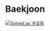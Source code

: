 # Baekjoon

[![Solved.ac 프로필](http://mazassumnida.wtf/api/v2/generate_badge?boj=oneinamillion)](https://solved.ac/oneinamillion)

